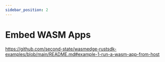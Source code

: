 ```yaml
---
sidebar_position: 2
---
```


# Embed WASM Apps

<https://github.com/second-state/wasmedge-rustsdk-examples/blob/main/README.md#example-1-run-a-wasm-app-from-host>
